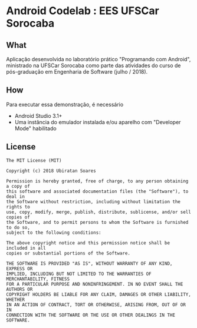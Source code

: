 # Android Codelab : EES UFSCar Sorocaba

## What

Aplicação desenvolvida no laboratório prático "Programando com Android",
ministrado na UFSCar Sorocaba como parte das atividades do curso de pós-graduação em Engenharia de Software (julho / 2018).

## How

Para executar essa demonstração, é necessário

- Android Studio 3.1+
- Uma instância do emulador instalada e/ou aparelho com "Developer Mode" habilitado

## License

```
The MIT License (MIT)

Copyright (c) 2018 Ubiratan Soares

Permission is hereby granted, free of charge, to any person obtaining a copy of
this software and associated documentation files (the "Software"), to deal in
the Software without restriction, including without limitation the rights to
use, copy, modify, merge, publish, distribute, sublicense, and/or sell copies of
the Software, and to permit persons to whom the Software is furnished to do so,
subject to the following conditions:

The above copyright notice and this permission notice shall be included in all
copies or substantial portions of the Software.

THE SOFTWARE IS PROVIDED "AS IS", WITHOUT WARRANTY OF ANY KIND, EXPRESS OR
IMPLIED, INCLUDING BUT NOT LIMITED TO THE WARRANTIES OF MERCHANTABILITY, FITNESS
FOR A PARTICULAR PURPOSE AND NONINFRINGEMENT. IN NO EVENT SHALL THE AUTHORS OR
COPYRIGHT HOLDERS BE LIABLE FOR ANY CLAIM, DAMAGES OR OTHER LIABILITY, WHETHER
IN AN ACTION OF CONTRACT, TORT OR OTHERWISE, ARISING FROM, OUT OF OR IN
CONNECTION WITH THE SOFTWARE OR THE USE OR OTHER DEALINGS IN THE SOFTWARE.